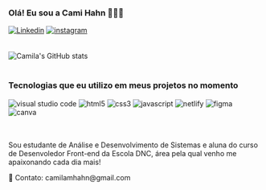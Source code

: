### Olá! Eu sou a Cami Hahn 👩🏻‍💻

[![Linkedin](https://img.shields.io/badge/LinkedIn-0077B5?style=for-the-badge&logo=linkedin&logoColor=white)](https://www.linkedin.com/in/camilahahn/)
[![instagram](https://img.shields.io/badge/Instagram-E4405F?style=for-the-badge&logo=instagram&logoColor=white)](https://www.instagram.com/hahn.camila/)
<br><br><br>
![Camila's GitHub stats](https://github-readme-stats.vercel.app/api?username=hahncamila&show_icons=true&theme=dracula)
<br><br>
### Tecnologias que eu utilizo em meus projetos no momento
<div style="display: inline_block">
  <img align="center" alt="visual studio code" src="https://img.shields.io/badge/Visual_Studio_Code-0078D4?style=for-the-badge&logo=visual%20studio%20code&logoColor=white">
  <img align="center" alt="html5" src="https://img.shields.io/badge/HTML5-E34F26?style=for-the-badge&logo=html5&logoColor=white">
  <img align="center" alt="css3" src="https://img.shields.io/badge/CSS3-1572B6?style=for-the-badge&logo=css3&logoColor=white">
  <img align="center" alt="javascript" src="https://img.shields.io/badge/JavaScript-F7DF1E?style=for-the-badge&logo=javascript&logoColor=black">
  <img align="center" alt="netlify" src="https://img.shields.io/badge/Netlify-00C7B7?style=for-the-badge&logo=netlify&logoColor=white">
  <img align="center" alt="figma" src="https://img.shields.io/badge/Figma-F24E1E?style=for-the-badge&logo=figma&logoColor=white">
  <img align="center" alt="canva" src="https://img.shields.io/badge/Canva-%2300C4CC.svg?&style=for-the-badge&logo=Canva&logoColor=white">
</div><br><br>

<p> Sou estudante de Análise e Desenvolvimento de Sistemas e aluna do curso de Desenvoledor Front-end da Escola DNC, área pela qual venho me apaixonando cada dia mais!</p>
<p>📧 Contato: camilamhahn@gmail.com</p>

